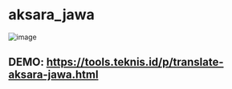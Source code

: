 # aksara_jawa
![image](https://github.com/teknisid/aksara_jawa/assets/122856104/5fa461d2-c898-4eb3-aa9c-2cbc6d73dbe3)
## DEMO: https://tools.teknis.id/p/translate-aksara-jawa.html
